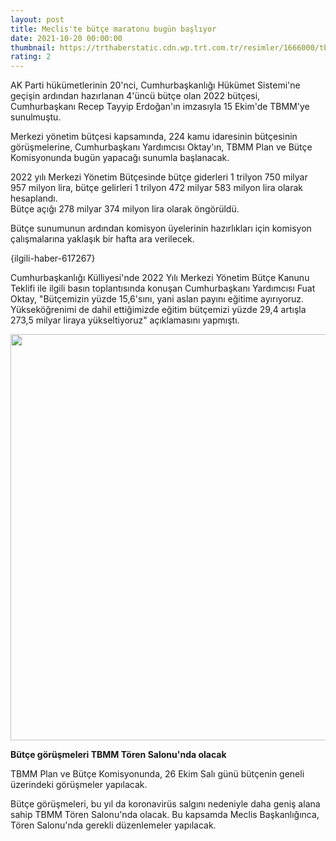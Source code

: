 ```yaml
--- 
layout: post
title: Meclis'te bütçe maratonu bugün başlıyor
date: 2021-10-20 00:00:00
thumbnail: https://trthaberstatic.cdn.wp.trt.com.tr/resimler/1666000/tbmm-meclis-yeni-yasama-yili-aa-1667072.jpg
rating: 2
---
```

<p>
	AK Parti hükümetlerinin 20'nci, Cumhurbaşkanlığı Hükümet Sistemi'ne geçişin ardından hazırlanan 4'üncü bütçe olan 2022 bütçesi, Cumhurbaşkanı Recep Tayyip Erdoğan'ın imzasıyla 15 Ekim'de TBMM'ye sunulmuştu.</p>
<p>
	Merkezi yönetim bütçesi kapsamında, 224 kamu idaresinin bütçesinin görüşmelerine, Cumhurbaşkanı Yardımcısı Oktay'ın, TBMM Plan ve Bütçe Komisyonunda bugün yapacağı sunumla başlanacak.</p>
<p>
	2022 yılı Merkezi Yönetim Bütçesinde bütçe giderleri 1 trilyon 750 milyar 957 milyon lira, bütçe gelirleri 1 trilyon 472 milyar 583 milyon lira olarak hesaplandı.<br />
	Bütçe açığı 278 milyar 374 milyon lira olarak öngörüldü. </p>
<p>
	Bütçe sunumunun ardından komisyon üyelerinin hazırlıkları için komisyon çalışmalarına yaklaşık bir hafta ara verilecek.</p>
<p>
	{ilgili-haber-617267}</p>
<p>
	Cumhurbaşkanlığı Külliyesi'nde 2022 Yılı Merkezi Yönetim Bütçe Kanunu Teklifi ile ilgili basın toplantısında konuşan Cumhurbaşkanı Yardımcısı Fuat Oktay, "Bütçemizin yüzde 15,6'sını, yani aslan payını eğitime ayırıyoruz. Yükseköğrenimi de dahil ettiğimizde eğitim bütçemizi yüzde 29,4 artışla 273,5 milyar liraya yükseltiyoruz" açıklamasını yapmıştı. </p>
<p>
	<img alt="" src="dosyalar/images/info(8).jpg" style="width: 650px; height: 650px;" /></p>
<p>
	<strong>Bütçe görüşmeleri TBMM Tören Salonu'nda olacak</strong></p>
<p>
	TBMM Plan ve Bütçe Komisyonunda, 26 Ekim Salı günü bütçenin geneli üzerindeki görüşmeler yapılacak.</p>
<p>
	Bütçe görüşmeleri, bu yıl da koronavirüs salgını nedeniyle daha geniş alana sahip TBMM Tören Salonu'nda olacak. Bu kapsamda Meclis Başkanlığınca, Tören Salonu'nda gerekli düzenlemeler yapılacak.</p>
